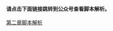#### 请点击下面链接跳转到公众号查看脚本解析。

[第二章脚本解析](http://mp.weixin.qq.com/s?__biz=MzI2NDYyMDgwOA==&mid=100000215&idx=3&sn=f4a20f41021ac751fb290da23434fa99&chksm=6aa89fb05ddf16a6e70965197452be44f6da44847808966794a3da314e2946526400cc9c8913#rd)
